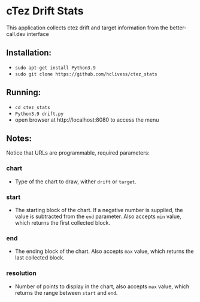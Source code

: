 # cTez Drift Stats
This application collects ctez drift and target information from the better-call.dev interface

## Installation: 
- `sudo apt-get install Python3.9`
- `sudo git clone https://github.com/hclivess/ctez_stats`

## Running: 
- `cd ctez_stats`
- `Python3.9 drift.py`
- open browser at http://localhost:8080 to access the menu

## Notes:
Notice that URLs are programmable, required parameters:

### chart 
- Type of the chart to draw, wither `drift` or `target`.
### start
- The starting block of the chart. If a negative number is supplied, the value is subtracted from the `end` parameter. Also accepts `min` value, which returns the first collected block.
### end
- The ending block of the chart. Also accepts `max` value, which returns the last collected block.
### resolution
- Number of points to display in the chart, also accepts `max` value, which returns the range between `start` and `end`.
